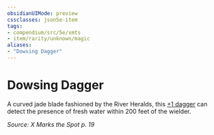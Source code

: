 ```yaml
---
obsidianUIMode: preview
cssclasses: json5e-item
tags:
- compendium/src/5e/xmts
- item/rarity/unknown/magic
aliases: 
- "Dowsing Dagger"
---
```

# Dowsing Dagger



A curved jade blade fashioned by the River Heralds, this [+1 dagger](2-Mechanics/CLI/items/1-weapon.md) can detect the presence of fresh water within 200 feet of the wielder.

*Source: X Marks the Spot p. 19*